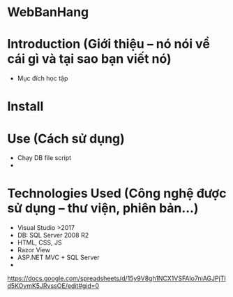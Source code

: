 # WebBanHang
# Introduction (Giới thiệu – nó nói về cái gì và tại sao bạn viết nó)
- Mục đích học tập
# Install
# Use (Cách sử dụng)
- Chạy DB file script
- 
# Technologies Used (Công nghệ được sử dụng – thư viện, phiên bản…)
- Visual Studio >2017
- DB: SQL Server 2008 R2
- HTML, CSS, JS
- Razor View
- ASP.NET MVC + SQL Server
- 
https://docs.google.com/spreadsheets/d/15y9V8gh1NCX1VSFAIo7niAGJPjTId5KOvmK5JRvssOE/edit#gid=0
